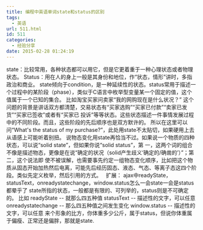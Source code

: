 ```yaml
---
title: 编程中英语单词state和status的区别
tags:
  - 英语
url: 511.html
id: 511
categories:
  - 经验分享
date: 2015-02-28 01:24:19
---
```


state：比较常用，各种状态都可以用它，但是它更着重于一种心理状态或者物理状态。 Status：用在人的身上一般是其身份和地位，作“状态，情形”讲时，多指政治和商业。 state倾向于condition，是一种延续性的状态。status常用于描述一个过程中的某阶段（phase），类似于C语言中枚举型变量某一个固定的值，这个值属于一个已知的集合。 比如淘宝买家问卖家“我的网购现在是什么状况？” 这个问题的背景是讲话双方都清楚，交易状态有“买家选购”“买家已付款”“卖家已发货”“买家已签收”或者有“买家已 投诉”等等状态。这些状态描述一件事情发展过程中的不同阶段。而且，这些阶段的先后顺序也是双方默许的。 所以在这里可以问“What's the status of my purchase?”，此处用state不太贴切，如果硬用上去从语感上可能听着别扭。 说物态变化用state再恰当不过。如果说一个物质的四种状态，可以说“solid state”，但如果你说“solid status”，第 一，这两个词的组合不像是描述物态，更像是在说“确定的状况（solid产生歧义‘确定的/确凿的’）”；第二，这个说法即 使不被误解，也需要事先约定一组物态变化顺序，比如把这个物质从固态开始加热然后电离，可能先后经历固态、液态、气态、等离子态这四个阶段。类似先定义枚举，然后引用的方式。   扩展： ajax中readyState，statusText，onreadystatechange，window.status怎么一会state一会是status都晕乎了 state所指的状态，一般都是有限的、可列举的，status则是不可确定的。 比如 readyState -- 就那么四五种值 statusText -- 描述性的文字，可以任意 onreadystatechange -- 那么四五种值之间发生变化 window.status -- 描述性的文字，可以任意 来个形象的比方，你体重多少公斤，属于status，但说你体重属于偏瘦、正常还是偏胖，那就是state.